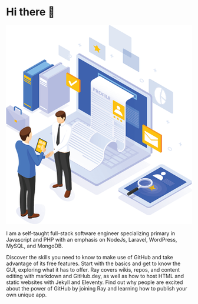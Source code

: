 # Hi there 👋

<p align="center">
  <img src="images/register.png" alt="Sublime's custom image"/>
</p>

I am a self-taught full-stack software engineer specializing primary in Javascript and PHP with an emphasis on NodeJs, Laravel, WordPress, MySQL, and MongoDB. 

Discover the skills you need to know to make use of GitHub and take advantage of its free features. Start with the basics and get to know the GUI, exploring what it has to offer. Ray covers wikis, repos, and content editing with markdown and GitHub.dey, as well as how to host HTML and static websites with Jekyll and Eleventy. Find out why people are excited about the power of GitHub by joining Ray and learning how to publish your own unique app.

